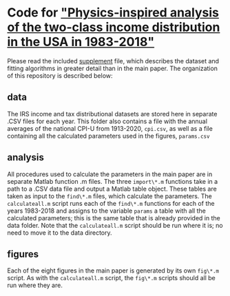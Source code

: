 # Code for ["Physics-inspired analysis of the two-class income distribution in the USA in 1983-2018"](https://arxiv.org/abs/2110.03140)
Please read the included [supplement](https://github.com/dkludwig/two-class-income-distribution/blob/main/supplement.pdf) file, which describes the dataset and fitting algorithms in greater detail than in the main paper. The organization of this repository is described below: 
## data 
The IRS income and tax distributional datasets are stored here in separate .CSV files for each year. This folder also contains a file with the annual averages of the national CPI-U from 1913-2020, `cpi.csv`, as well as a file containing all the calculated parameters used in the figures, `params.csv`
## analysis 
All procedures used to calculate the parameters in the main paper are in separate Matlab function .m files. The three `import\*.m` functions take in a path to a .CSV data file and output a Matlab table object. These tables are taken as input to the `find\*.m` files, which calculate the parameters. The `calculateall.m` script runs each of the `find\*.m` functions for each of the years 1983-2018 and assigns to the variable `params` a table with all the calculated parameters; this is the same table that is already provided in the data folder. Note that the `calculateall.m` script should be run where it is; no need to move it to the data directory.
## figures
Each of the eight figures in the main paper is generated by its own `fig\*.m` script. As with the `calculateall.m` script, the `fig\*.m` scripts should all be run where they are.
